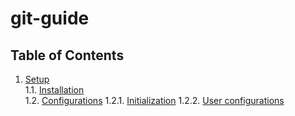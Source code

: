 # git-guide

## Table of Contents
  1. [Setup](#1-basic-setup)  
    1.1. [Installation](#11-git-installation)  
    1.2. [Configurations](#12-git-configurations) 
      1.2.1. [Initialization](#121-git-init)
      1.2.2. [User configurations](#122-git-user-configurations)
         
    
 
   
